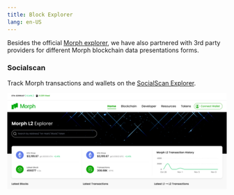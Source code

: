 ```yaml
---
title: Block Explorer
lang: en-US
---
```


Besides the official [Morph explorer](https://explorer-testnet.morphl2.io/), we have also partnered with 3rd party providers for different Morph blockchain data presentations forms.

### Socialscan

Track Morph transactions and wallets on the [SocialScan Explorer](https://morphl2.socialscan.io/).

![socialscan](../../../../assets/docs/dev/resources/socialscan.png)